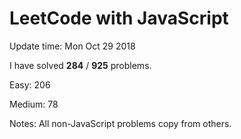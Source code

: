# LeetCode with JavaScript

Update time: Mon Oct 29 2018

I have solved **284** / **925** problems.

Easy: 206

Medium: 78

Notes: All non-JavaScript problems copy from others.